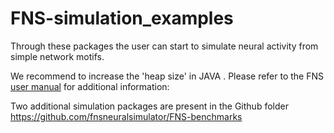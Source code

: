 # FNS-simulation_examples

Through these packages the user can start to simulate neural activity from simple network motifs.

We recommend to increase the 'heap size' in JAVA . Please refer to the FNS [user manual](https://docs.google.com/document/d/1TJ5vWIBHW81IaySHM5b81JeZehEwZXo8hFj2SIrKnKY/export?format=pdf)
 for additional information:

Two additional simulation packages are present in the Github folder https://github.com/fnsneuralsimulator/FNS-benchmarks
